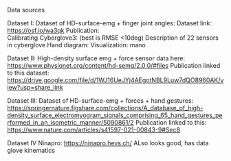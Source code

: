 Data sources

Dataset I:  Dataset of HD-surface-emg + finger joint angles:
Dataset link: https://osf.io/wa3qk
Publication:  
Calibrating Cyberglove3: (best is RMSE <10deg) 
Description of 22 sensors in cyberglove
Hand diagram: 
Visualization: mano


Dataset II:  High-density surface emg + force sensor data here:
https://www.physionet.org/content/hd-semg/2.0.0/#files
Publication linked to this dataset: https://drive.google.com/file/d/1WJ16UeJYj4AEgotNBL9Luw7dQO8960AK/view?usp=share_link


Dataset III:   Dataset of HD-surface-emg + forces + hand gestures:
https://springernature.figshare.com/collections/A_database_of_high-density_surface_electromyogram_signals_comprising_65_hand_gestures_performed_in_an_isometric_manner/5090861/2
Publication linked to this: https://www.nature.com/articles/s41597-021-00843-9#Sec8


Dataset IV
Ninapro: https://ninapro.hevs.ch/
ALso looks good, has data glove kinematics
